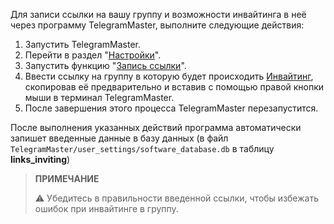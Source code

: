   Для записи ссылки на вашу группу и возможности инвайтинга в неё через программу TelegramMaster, выполните следующие действия:

1. Запустить TelegramMaster.
2. Перейти в раздел "[Настройки](Настройки.md)".
3. Запустить функцию "[Запись ссылки](Запись_ссылки.md)".
4. Ввеcти ссылку на группу в которую будет происходить [Инвайтинг](/docs/Инвайтинг/Инвайтинг.md), скопировав её предварительно и вставив с помощью правой кнопки мыши в терминал TelegramMaster.
5. После завершения этого процесса TelegramMaster перезапустится.

После выполнения указанных действий программа автоматически запишет введенные данные в базу данных (в файл `TelegramMaster/user_settings/software_database.db` в таблицу **links_inviting**)

> **ПРИМЕЧАНИЕ**
> 
> ⚠️ Убедитесь в правильности введенной ссылки, чтобы избежать ошибок при инвайтинге в группу.